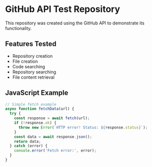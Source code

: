 # GitHub API Test Repository

This repository was created using the GitHub API to demonstrate its functionality.

## Features Tested
- Repository creation
- File creation
- Code searching
- Repository searching
- File content retrieval

## JavaScript Example
```javascript
// Simple fetch example
async function fetchData(url) {
  try {
    const response = await fetch(url);
    if (!response.ok) {
      throw new Error(`HTTP error! Status: ${response.status}`);
    }
    const data = await response.json();
    return data;
  } catch (error) {
    console.error('Fetch error:', error);
  }
}
```